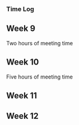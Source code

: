 ### Time Log

## Week 9
Two hours of meeting time

## Week 10
Five hours of meeting time

## Week 11

## Week 12


